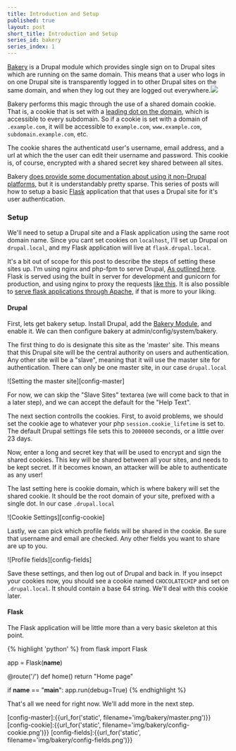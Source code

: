 ```yaml
---
title: Introduction and Setup
published: true
layout: post
short_title: Introduction and Setup
series_id: bakery
series_index: 1
---
```


[Bakery][bakery_project] is a Drupal module which provides single sign on to
Drupal sites which are running on the same domain.  This means that a user who
logs in on one Drupal site is transparently logged in to other Drupal sites on
the same domain, and when they log out they are logged out everywhere.![](/models/posts/A000014.jpg)

Bakery performs this magic through the use of a shared domain cookie.  That is,
a cookie that is set with a [leading dot on the domain][wiki-leading-dot], which
is accessible to every subdomain.  So if a cookie is set with a domain of
`.example.com`, it will be accessible to `example.com`, `www.example.com`,
`subdomain.example.com`, etc.

The cookie shares the authenticatd user's username, email address, and a url at
which the the user can edit their username and password.  This cookie is, of
course, encrypted with a shared secret key shared between all sites.

Bakery [does provide some documentation about using it non-Drupal platforms][bakery-non-drupal],
but it is understandably pretty sparse.  This series of posts will how to setup
a basic [Flask][flask] application that that uses a Drupal site for it's user
authentication.

### Setup

We'll need to setup a Drupal site and a Flask application using the same root
domain name.  Since you cant set cookies on `localhost`, I'll set up Drupal on
`drupal.local`, and my Flask application will live at `flask.drupal.local`.

It's a bit out of scope for this post to describe the steps of setting these
sites up.  I'm using nginx and php-fpm to serve Drupal, [As outlined here][nginx-drupal].
Flask is served using the built in server for development and gunicorn for
production, and using nginx to proxy the requests [like this][nginx-flask].
It is also possible to [serve flask applications through Apache][apache-flask],
if that is more to your liking.

#### Drupal

First, lets get bakery setup.  Install Drupal, add the [Bakery Module][bakery_project],
and enable it.  We can then configure bakery at admin/config/system/bakery.

The first thing to do is designate this site as the 'master' site.  This means
that this Drupal site will be the central authority on users and authentication.
Any other site will be a "slave", meaning that it will use the master site for
authentication.  There can only be one master site, in our case `drupal.local`

![Setting the master site][config-master]

For now, we can skip the "Slave Sites" textarea (we will come back to that in a
later step), and we can accept the default for the "Help Text".

The next section controlls the cookies.  First, to avoid problems, we should set
the cookie age to whatever your php `session.cookie_lifetime` is set to.  The
default Drupal settings file sets this to `2000000` seconds, or a little over 23
days.

Now, enter a long and secret key that will be used to encrypt and sign the
shared cookies.  This key will be shared between all your sites, and needs to
be kept secret.  If it becomes known, an attacker will be able to authenticate
as any user!

The last setting here is cookie domain, which is where bakery will set the 
shared cookie.  It should be the root domain of your site, prefixed with a 
single dot.  In our case `.drupal.local`

![Cookie Settings][config-cookie]

Lastly, we can pick which profile fields will be shared in the cookie.  Be sure
that username and email are checked.  Any other fields you want to share are
up to you.

![Profile fields][config-fields]

Save these settings, and then log out of Drupal and back in.  If you insepct
your cookies now, you should see a cookie named `CHOCOLATECHIP` and set on 
`.drupal.local`.  It should contain a base 64 string.  We'll deal with this
cookie later.

#### Flask

The Flask application will be little more than a very basic skeleton at this
point.

{% highlight 'python' %}
from flask import Flask

app = Flask(__name__)

@route('/')
def home()
  return "Home page"
  
if __name__ == "__main__":
  app.run(debug=True)
{% endhighlight %}

That's all we need for right now.  We'll add more in the next step.

[bakery_project]:https://drupal.org/project/bakery
[bakery-non-drupal]:https://drupal.org/node/1213034

[flask]:http://flask.pocoo.org/

[nginx-drupal]:https://github.com/perusio/drupal-with-nginx
[nginx-flask]:http://flask.pocoo.org/mailinglist/archive/2010/12/15/virtually-hosting-flask-apps-with-nginx/#36b73fed96029a0fef05559955ea9485
[apache-flask]:http://flask.pocoo.org/docs/deploying/wsgi-standalone/#deploying-proxy-setups

[wiki-leading-dot]:http://en.wikipedia.org/wiki/HTTP_cookie#Domain_and_Path

[config-master]:{{url_for('static', filename='img/bakery/master.png')}}
[config-cookie]:{{url_for('static', filename='img/bakery/config-cookie.png')}}
[config-fields]:{{url_for('static', filename='img/bakery/config-fields.png')}}